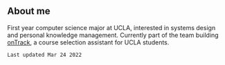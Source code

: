 ## About me

First year computer science major at UCLA, interested in systems design and personal knowledge management. Currently part of the team building [onTrack](http://www.ontrackucla.com/), a course selection assistant for UCLA students.

`Last updated Mar 24 2022`
